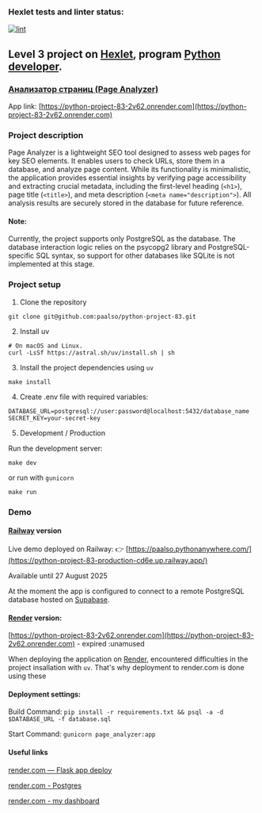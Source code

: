 ### Hexlet tests and linter status:
[![lint](https://github.com/paalso/python-project-83/actions/workflows/lint.yml/badge.svg)](https://github.com/paalso/python-project-83/actions/workflows/lint.yml)

## Level 3 project on [Hexlet](https://ru.hexlet.io/), program [Python developer](https://ru.hexlet.io/programs/python).
### [Анализатор страниц (Page Analyzer)](https://ru.hexlet.io/programs/python/projects/83)

App link: [https://python-project-83-2v62.onrender.com](https://python-project-83-2v62.onrender.com)

### Project description

Page Analyzer is a lightweight SEO tool designed to assess web pages for key SEO elements. It enables users to check URLs, store them in a database, and analyze page content. While its functionality is minimalistic, the application provides essential insights by verifying page accessibility and extracting crucial metadata, including the first-level heading (`<h1>`), page title (`<title>`), and meta description (`<meta name="description">`). All analysis results are securely stored in the database for future reference.

#### Note:
Currently, the project supports only PostgreSQL as the database. The database interaction logic relies on the psycopg2 library and PostgreSQL-specific SQL syntax, so support for other databases like SQLite is not implemented at this stage.

### Project setup

1. Clone the repository

```
git clone git@github.com:paalso/python-project-83.git
```

2. Install uv
```
# On macOS and Linux.
curl -LsSf https://astral.sh/uv/install.sh | sh
```

3. Install the project dependencies using `uv`
```
make install
```

4. Create .env file with required variables:
```
DATABASE_URL=postgresql://user:password@localhost:5432/database_name
SECRET_KEY=your-secret-key
```

5. Development / Production

Run the development server:
```
make dev
```
or run with `gunicorn`
```
make run
```
### Demo

#### [Railway](https://railway.com) version

Live demo deployed on Railway: 👉 [https://paalso.pythonanywhere.com/](https://python-project-83-production-cd6e.up.railway.app/)

Available until 27 August 2025

At the moment the app is configured to connect to a remote PostgreSQL database hosted on [Supabase](https://supabase.com).

#### [Render](render.com) version:

[https://python-project-83-2v62.onrender.com](https://python-project-83-2v62.onrender.com) - expired :unamused

When deploying the application on [Render](https://render.com/), encountered difficulties in the project insallation with `uv`. That's why deployment to render.com is done using these

#### Deployment settings:

Build Command: `pip install -r requirements.txt && psql -a -d $DATABASE_URL -f database.sql`

Start Command: `gunicorn page_analyzer:app`

#### Useful links
[render.com — Flask app deploy](https://render.com/docs/deploy-flask)

[render.com - Postgres](https://render.com/docs/postgresql-creating-connecting)

[render.com - my dashboard](https://dashboard.render.com/)
